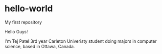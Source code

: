 # hello-world
My first repository

Hello Guys!

I'm Tej Patel
3rd year Carleton Univeristy student doing majors in computer science, based in Ottawa, Canada.
